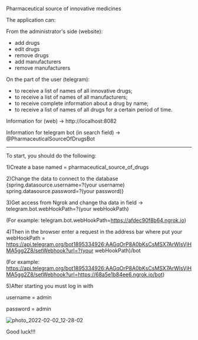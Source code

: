 Pharmaceutical source of innovative medicines

The application can:

From the administrator's side (website):
- add drugs
- edit drugs
- remove drugs
- add manufacturers
- remove manufacturers

On the part of the user (telegram):
- to receive a list of names of all innovative drugs;
- to receive a list of names of all manufacturers;
- to receive complete information about a drug by name;
- to receive a list of names of all drugs for a certain period of time.



Information for (web) -> http://localhost:8082

Information for telegram bot (in search field) -> @PharmaceuticalSourceOfDrugsBot

----------------------------------------------------------------------------------------------------------

To start, you should do the following:

1)Create a base named = pharmaceutical_source_of_drugs

2)Change the data to connect to the database {spring.datasource.username=?(your username)
                                              spring.datasource.password=?(your password)}

3)Get access from Ngrok and change tha data in field -> telegram.bot.webHookPath=?(your webHookPath)

(For example: telegram.bot.webHookPath=https://afdec90f8b64.ngrok.io)

4)Then in the browser enter a request in the address bar where put your webHookPath =
https://api.telegram.org/bot1895334926:AAGqOrP8A0bKsCsMSX7ArWIsVjHMA5gg2Z8/setWebhook?url=?(your webHookPath)/bot

(For example: https://api.telegram.org/bot1895334926:AAGqOrP8A0bKsCsMSX7ArWIsVjHMA5gg2Z8/setWebhook?url=https://68a5e1b84ee6.ngrok.io/bot)

5)After starting you must log in with

username = admin

password = admin

![photo_2022-02-02_12-28-02](https://user-images.githubusercontent.com/76947403/152138609-6d7f73c0-0592-4c56-884f-7fdf44a328ad.jpg)

Good luck!!!
